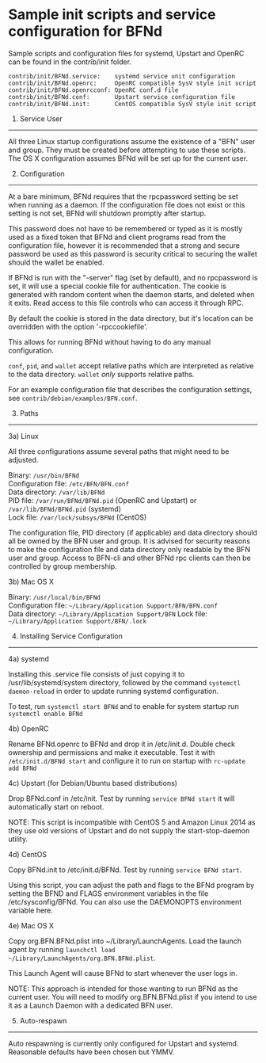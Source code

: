 Sample init scripts and service configuration for BFNd
==========================================================

Sample scripts and configuration files for systemd, Upstart and OpenRC
can be found in the contrib/init folder.

    contrib/init/BFNd.service:    systemd service unit configuration
    contrib/init/BFNd.openrc:     OpenRC compatible SysV style init script
    contrib/init/BFNd.openrcconf: OpenRC conf.d file
    contrib/init/BFNd.conf:       Upstart service configuration file
    contrib/init/BFNd.init:       CentOS compatible SysV style init script

1. Service User
---------------------------------

All three Linux startup configurations assume the existence of a "BFN" user
and group.  They must be created before attempting to use these scripts.
The OS X configuration assumes BFNd will be set up for the current user.

2. Configuration
---------------------------------

At a bare minimum, BFNd requires that the rpcpassword setting be set
when running as a daemon.  If the configuration file does not exist or this
setting is not set, BFNd will shutdown promptly after startup.

This password does not have to be remembered or typed as it is mostly used
as a fixed token that BFNd and client programs read from the configuration
file, however it is recommended that a strong and secure password be used
as this password is security critical to securing the wallet should the
wallet be enabled.

If BFNd is run with the "-server" flag (set by default), and no rpcpassword is set,
it will use a special cookie file for authentication. The cookie is generated with random
content when the daemon starts, and deleted when it exits. Read access to this file
controls who can access it through RPC.

By default the cookie is stored in the data directory, but it's location can be overridden
with the option '-rpccookiefile'.

This allows for running BFNd without having to do any manual configuration.

`conf`, `pid`, and `wallet` accept relative paths which are interpreted as
relative to the data directory. `wallet` *only* supports relative paths.

For an example configuration file that describes the configuration settings,
see `contrib/debian/examples/BFN.conf`.

3. Paths
---------------------------------

3a) Linux

All three configurations assume several paths that might need to be adjusted.

Binary:              `/usr/bin/BFNd`  
Configuration file:  `/etc/BFN/BFN.conf`  
Data directory:      `/var/lib/BFNd`  
PID file:            `/var/run/BFNd/BFNd.pid` (OpenRC and Upstart) or `/var/lib/BFNd/BFNd.pid` (systemd)  
Lock file:           `/var/lock/subsys/BFNd` (CentOS)  

The configuration file, PID directory (if applicable) and data directory
should all be owned by the BFN user and group.  It is advised for security
reasons to make the configuration file and data directory only readable by the
BFN user and group.  Access to BFN-cli and other BFNd rpc clients
can then be controlled by group membership.

3b) Mac OS X

Binary:              `/usr/local/bin/BFNd`  
Configuration file:  `~/Library/Application Support/BFN/BFN.conf`  
Data directory:      `~/Library/Application Support/BFN`
Lock file:           `~/Library/Application Support/BFN/.lock`

4. Installing Service Configuration
-----------------------------------

4a) systemd

Installing this .service file consists of just copying it to
/usr/lib/systemd/system directory, followed by the command
`systemctl daemon-reload` in order to update running systemd configuration.

To test, run `systemctl start BFNd` and to enable for system startup run
`systemctl enable BFNd`

4b) OpenRC

Rename BFNd.openrc to BFNd and drop it in /etc/init.d.  Double
check ownership and permissions and make it executable.  Test it with
`/etc/init.d/BFNd start` and configure it to run on startup with
`rc-update add BFNd`

4c) Upstart (for Debian/Ubuntu based distributions)

Drop BFNd.conf in /etc/init.  Test by running `service BFNd start`
it will automatically start on reboot.

NOTE: This script is incompatible with CentOS 5 and Amazon Linux 2014 as they
use old versions of Upstart and do not supply the start-stop-daemon utility.

4d) CentOS

Copy BFNd.init to /etc/init.d/BFNd. Test by running `service BFNd start`.

Using this script, you can adjust the path and flags to the BFNd program by
setting the BFND and FLAGS environment variables in the file
/etc/sysconfig/BFNd. You can also use the DAEMONOPTS environment variable here.

4e) Mac OS X

Copy org.BFN.BFNd.plist into ~/Library/LaunchAgents. Load the launch agent by
running `launchctl load ~/Library/LaunchAgents/org.BFN.BFNd.plist`.

This Launch Agent will cause BFNd to start whenever the user logs in.

NOTE: This approach is intended for those wanting to run BFNd as the current user.
You will need to modify org.BFN.BFNd.plist if you intend to use it as a
Launch Daemon with a dedicated BFN user.

5. Auto-respawn
-----------------------------------

Auto respawning is currently only configured for Upstart and systemd.
Reasonable defaults have been chosen but YMMV.
